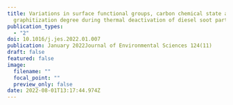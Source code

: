 ```yaml
---
title: Variations in surface functional groups, carbon chemical state and
  graphitization degree during thermal deactivation of diesel soot particles
publication_types:
  - "2"
doi: 10.1016/j.jes.2022.01.007
publication: January 2022Journal of Environmental Sciences 124(11)
draft: false
featured: false
image:
  filename: ""
  focal_point: ""
  preview_only: false
date: 2022-08-01T13:17:44.974Z
---
```

